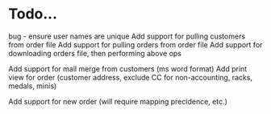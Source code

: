 # Todo...
bug - ensure user names are unique
Add support for pulling customers from order file
Add support for pulling orders from order file
Add support for downloading orders file, then performing above ops

Add support for mail merge from customers (ms word format)
Add print view for order (customer address, exclude CC for non-accounting, racks, medals, minis)

Add support for new order (will require mapping precidence, etc.)

